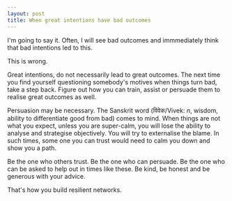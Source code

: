 ```yaml
---
layout: post
title: When great intentions have bad outcomes
---
```

I'm going to say it. Often, I will see bad outcomes and immmediately think that bad intentions led to this. 

This is wrong.

Great intentions, do not necessarily lead to great outcomes. The next time you find yourself questioning somebody's motives when things turn bad, take a step back. Figure out how you can train, assist or persuade them to realise great outcomes as well.

Persuasion may be necessary. The Sanskrit word (विवेक/Vivek: _n_, wisdom, ability to differentiate good from bad) comes to mind. When things are not what you expect, unless you are super-calm, you will lose the ability to analyse and strategise objectively. You will try to externalise the blame. In such times, some one you can trust would need to calm you down and show you a path.

Be the one who others trust. Be the one who can persuade. Be the one who can be asked to help out in times like these. Be kind, be honest and be generous with your advice.

That's how you build resilient networks.
